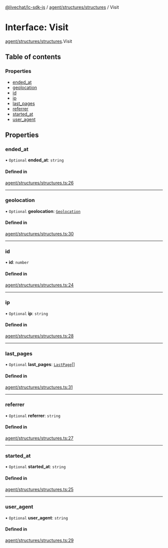 [@livechat/lc-sdk-js](../README.md) / [agent/structures/structures](../modules/agent_structures_structures.md) / Visit

# Interface: Visit

[agent/structures/structures](../modules/agent_structures_structures.md).Visit

## Table of contents

### Properties

- [ended\_at](agent_structures_structures.Visit.md#ended_at)
- [geolocation](agent_structures_structures.Visit.md#geolocation)
- [id](agent_structures_structures.Visit.md#id)
- [ip](agent_structures_structures.Visit.md#ip)
- [last\_pages](agent_structures_structures.Visit.md#last_pages)
- [referrer](agent_structures_structures.Visit.md#referrer)
- [started\_at](agent_structures_structures.Visit.md#started_at)
- [user\_agent](agent_structures_structures.Visit.md#user_agent)

## Properties

### ended\_at

• `Optional` **ended\_at**: `string`

#### Defined in

[agent/structures/structures.ts:26](https://github.com/livechat/lc-sdk-js/blob/10347df/src/agent/structures/structures.ts#L26)

___

### geolocation

• `Optional` **geolocation**: [`Geolocation`](agent_structures_structures.Geolocation.md)

#### Defined in

[agent/structures/structures.ts:30](https://github.com/livechat/lc-sdk-js/blob/10347df/src/agent/structures/structures.ts#L30)

___

### id

• **id**: `number`

#### Defined in

[agent/structures/structures.ts:24](https://github.com/livechat/lc-sdk-js/blob/10347df/src/agent/structures/structures.ts#L24)

___

### ip

• `Optional` **ip**: `string`

#### Defined in

[agent/structures/structures.ts:28](https://github.com/livechat/lc-sdk-js/blob/10347df/src/agent/structures/structures.ts#L28)

___

### last\_pages

• `Optional` **last\_pages**: [`LastPage`](agent_structures_structures.LastPage.md)[]

#### Defined in

[agent/structures/structures.ts:31](https://github.com/livechat/lc-sdk-js/blob/10347df/src/agent/structures/structures.ts#L31)

___

### referrer

• `Optional` **referrer**: `string`

#### Defined in

[agent/structures/structures.ts:27](https://github.com/livechat/lc-sdk-js/blob/10347df/src/agent/structures/structures.ts#L27)

___

### started\_at

• `Optional` **started\_at**: `string`

#### Defined in

[agent/structures/structures.ts:25](https://github.com/livechat/lc-sdk-js/blob/10347df/src/agent/structures/structures.ts#L25)

___

### user\_agent

• `Optional` **user\_agent**: `string`

#### Defined in

[agent/structures/structures.ts:29](https://github.com/livechat/lc-sdk-js/blob/10347df/src/agent/structures/structures.ts#L29)
